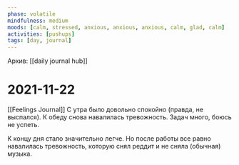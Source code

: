 ```yaml
---
phase: volatile
mindfulness: medium
moods: [calm, stressed, anxious, anxious, anxious, calm, glad, calm]
activities: [pushups]
tags: [day, journal]
---
```

Архив: [[daily journal hub]]
# 2021-11-22
[[Feelings Journal]]
С утра было довольно спокойно (правда, не выспался).
К обеду снова навалилась тревожность. Задач много, боюсь не успеть.

К концу дня стало значительно легче. Но после работы все равно навалилась тревожность, которую снял реддит и не сняла (обычная) музыка.